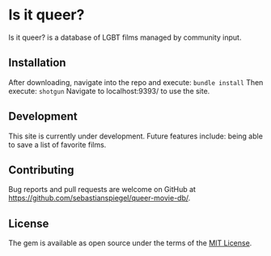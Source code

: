 # Is it queer?

Is it queer? is a database of LGBT films managed by community input.

## Installation

After downloading, navigate into the repo and execute:
    ``` bundle install ```
Then execute: 
    ``` shotgun ```
Navigate to localhost:9393/ to use the site.

## Development 

This site is currently under development. Future features include: being able to save a list of favorite films. 

## Contributing

Bug reports and pull requests are welcome on GitHub at https://github.com/sebastianspiegel/queer-movie-db/. 

## License

The gem is available as open source under the terms of the [MIT License](https://opensource.org/licenses/MIT).
